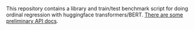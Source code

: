 This repository contains a library and train/test benchmark script for doing
ordinal regression with huggingface transformers/BERT. [There are some
preliminary API docs](https://bert-ordinal.readthedocs.io/en/latest/).
